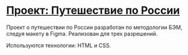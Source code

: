 # [Проект: Путешествие по России](https://nik-f-dev.github.io/russian-travel-bootcamp/ "Ссылка на сайт")

Проект о путешествии по России разработан по методологии БЭМ, следуя макету в Figma. Реализован для трех разрешений.

Используются технологии: HTML и CSS.
